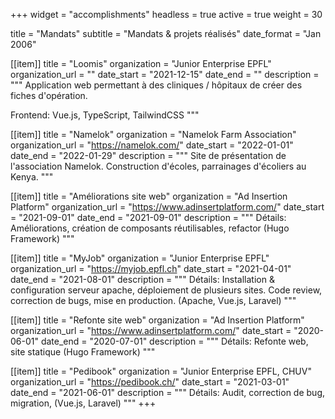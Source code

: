 +++
widget = "accomplishments"
headless = true
active = true
weight = 30

title = "Mandats"
subtitle = "Mandats & projets réalisés"
date_format = "Jan 2006"

[[item]]
  title = "Loomis"
  organization = "Junior Enterprise EPFL"
  organization_url = ""
  date_start = "2021-12-15"
  date_end = ""
  description = """
  Application web permettant à des cliniques / hôpitaux de créer des fiches d'opération.

  Frontend: Vue.js, TypeScript, TailwindCSS
  """

[[item]]
  title = "Namelok"
  organization = "Namelok Farm Association"
  organization_url = "https://namelok.com/"
  date_start = "2022-01-01"
  date_end = "2022-01-29"
  description = """
  Site de présentation de l'association Namelok. Construction d'écoles, parrainages d'écoliers au Kenya.
  """

[[item]]
  title = "Améliorations site web"
  organization = "Ad Insertion Platform"
  organization_url = "https://www.adinsertplatform.com/"
  date_start = "2021-09-01"
  date_end = "2021-09-01"
  description = """
  Détails:
   Améliorations, création de composants réutilisables, refactor (Hugo Framework)
  """

[[item]]
  title = "MyJob"
  organization = "Junior Enterprise EPFL"
  organization_url = "https://myjob.epfl.ch"
  date_start = "2021-04-01"
  date_end = "2021-08-01"
  description = """
  Détails:
   Installation & configuration serveur apache, déploiement de plusieurs sites.
   Code review, correction de bugs, mise en production. (Apache, Vue.js, Laravel)
  """

[[item]]
  title = "Refonte site web"
  organization = "Ad Insertion Platform"
  organization_url = "https://www.adinsertplatform.com/"
  date_start = "2020-06-01"
  date_end = "2020-07-01"
  description = """
  Détails:
   Refonte web, site statique (Hugo Framework)
  """

[[item]]
  title = "Pedibook"
  organization = "Junior Enterprise EPFL, CHUV"
  organization_url = "https://pedibook.ch/"
  date_start = "2021-03-01"
  date_end = "2021-06-01"
  description = """
  Détails:
   Audit, correction de bug, migration, (Vue.js, Laravel)
  """
+++
